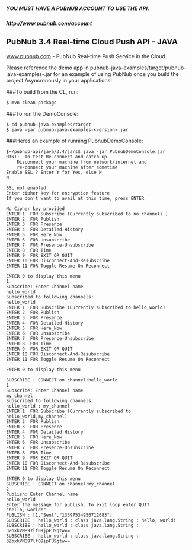 ##### YOU MUST HAVE A PUBNUB ACCOUNT TO USE THE API.
##### http://www.pubnub.com/account

## PubNub 3.4 Real-time Cloud Push API - JAVA

www.pubnub.com - PubNub Real-time Push Service in the Cloud. 

Please reference the demo app in pubnub-java-examples/target/pubnub-java-examples-<version>.jar for an example of using PubNub once you build the project
Asyncronously in your applications!

###To build from the CL, run:
```
$ mvn clean package
```
###To run the DemoConsole:
```
$ cd pubnub-java-examples/target
$ java -jar pubnub-java-examples-<version>.jar
```
###Heres an example of running PubnubDemoConsole:

```
$~/pubnub-api/java/3.4/jars$ java -jar PubnubDemoConsole.jar 
HINT:  To test Re-connect and catch-up
	Disconnect your machine from network/internet and
	re-connect your machine after sometime
Enable SSL ? Enter Y for Yes, else N
N

SSL not enabled
Enter cipher key for encryption feature
If you don't want to avail at this time, press ENTER

No Cipher key provided
ENTER 1  FOR Subscribe (Currently subscribed to no channels.)
ENTER 2  FOR Publish
ENTER 3  FOR Presence
ENTER 4  FOR Detailed History
ENTER 5  FOR Here_Now
ENTER 6  FOR Unsubscribe
ENTER 7  FOR Presence-Unsubscribe
ENTER 8  FOR Time
ENTER 9  FOR EXIT OR QUIT
ENTER 10 FOR Disconnect-And-Resubscribe
ENTER 11 FOR Toggle Resume On Reconnect

ENTER 0 to display this menu
1
Subscribe: Enter Channel name
hello_world
Subscribed to following channels: 
hello_world
ENTER 1  FOR Subscribe (Currently subscribed to hello_world)
ENTER 2  FOR Publish
ENTER 3  FOR Presence
ENTER 4  FOR Detailed History
ENTER 5  FOR Here_Now
ENTER 6  FOR Unsubscribe
ENTER 7  FOR Presence-Unsubscribe
ENTER 8  FOR Time
ENTER 9  FOR EXIT OR QUIT
ENTER 10 FOR Disconnect-And-Resubscribe
ENTER 11 FOR Toggle Resume On Reconnect

ENTER 0 to display this menu

SUBSCRIBE : CONNECT on channel:hello_world
1
Subscribe: Enter Channel name
my_channel
Subscribed to following channels: 
hello_world : my_channel
ENTER 1  FOR Subscribe (Currently subscribed to hello_world,my_channel)
ENTER 2  FOR Publish
ENTER 3  FOR Presence
ENTER 4  FOR Detailed History
ENTER 5  FOR Here_Now
ENTER 6  FOR Unsubscribe
ENTER 7  FOR Presence-Unsubscribe
ENTER 8  FOR Time
ENTER 9  FOR EXIT OR QUIT
ENTER 10 FOR Disconnect-And-Resubscribe
ENTER 11 FOR Toggle Resume On Reconnect

ENTER 0 to display this menu
SUBSCRIBE : CONNECT on channel:my_channel
2
Publish: Enter Channel name
hello_world
Enter the message for publish. To exit loop enter QUIT
"hello, world!"
PUBLISH : [1,"Sent","13597534956712683"]
SUBSCRIBE : hello_world : class java.lang.String : hello, world!
SUBSCRIBE : hello_world : class java.lang.String : 3ZoxkVMB97lf09jpFU9gtw==
SUBSCRIBE : hello_world : class java.lang.String : 3ZoxkVMB97lf09jpFU9gtw==
```
